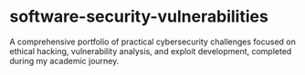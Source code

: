 # software-security-vulnerabilities
A comprehensive portfolio of practical cybersecurity challenges focused on ethical hacking, vulnerability analysis, and exploit development, completed during my academic journey.
